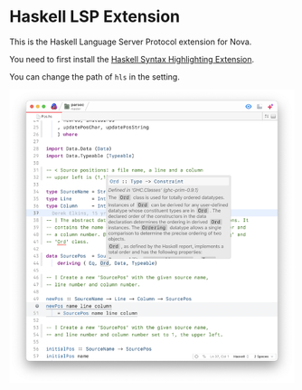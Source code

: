 # Haskell LSP Extension

This is the Haskell Language Server Protocol extension for Nova.

You need to first install the [Haskell Syntax Highlighting Extension](nova://extension/?id=cjwcommuny.HaskellTreeSitter&name=Haskell%20Tree%20Sitter).

You can change the path of `hls` in the setting.

![screenshot](https://github.com/cjwcommuny/NovaHaskellLSP/raw/master/HaskellLSP.novaextension/Images/extension/screenshot.png)